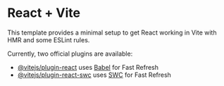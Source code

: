 # React + Vite








This template provides a minimal setup to get React working in Vite with HMR and some ESLint rules.

Currently, two official plugins are available:

- [@vitejs/plugin-react](https://github.com/vitejs/vite-plugin-react/blob/main/packages/plugin-react/README.md) uses [Babel](https://babeljs.io/) for Fast Refresh
- [@vitejs/plugin-react-swc](https://github.com/vitejs/vite-plugin-react-swc) uses [SWC](https://swc.rs/) for Fast Refresh
 <!-- Foi uma aula de resumo e atualização do código de viagem 
Inicialmente foi apresentado para os alunos as Regras de Negócio
As regras a se considerar:
Estamos no Brasil, então todos os pontos para calcular distância devem partir daqui.
Temos que ter pelo menos 10 destinos pré cadastrados com suas distâncias.
Calcular a distância até o destino escolhido.
Acima de 2000 Km pega 2 voos.
Se o voo for inferior a 2 meses a partir de agora é 1500 reais (considerando ida e volta).
Se o voo for igual ou superior a 2 meses a partir de agora, paga 700 reais (considerando ida e volta).
Acima de 2000 Km cada 1 Km adicional custa 1 real a mais no total.
Cada semana de estadia custará 400 reais na estalagem padrão. Ou 700 reais na estalagem de luxo.
Cada participante adicional adiciona 25% nos custos de estalagem.
Enquanto escolhe o destino, o número de participantes, o tipo de estalagem e as datas de ida e volta, sempre aperece o subtotal imediato da compra a mostra com os critérios detalhados.
Após escolher a viagem, as datas, o número de participantes, será redirecionado para tela de pagamento e fechamento de pedido, discriminando os critérios detalhados e o total. E exibindo métodos de pagamento: pix ou cartão de crédito.



Na aula do dia 6/08/2024 tivemos uma atualização no código de viagem o professor
o código era 
// jsx

// Home.jsx
import React from 'react';

const Home = () => {
  return <div><h2>Home</h2><p>Bem-vindo ao Aplicativo de Viagens!</p></div>;
};

export default Home;

// Destinos.jsx
const Destinos = () => {
  const [destinos, setDestinos] = useState([
	{ nome: 'Paris', descricao: 'A cidade do amor.' },
	{ nome: 'Nova York', descricao: 'A cidade que nunca dorme.' },
	{ nome: 'Tóquio', descricao: 'A capital do Japão.' }
  ]);

  const adicionarDestino = (novoDestino) => {
    setDestinos([...destinos, novoDestino]);
  };
  
  return <>
	  <FormDestino adicionarDestino={adicionarDestino} />
	      {destinos.map((destino, index) => (
	        <Destino key={index} nome={destino.nome} descricao={destino.descricao} />
	      ))}
  <>;
}

// Contato.jsx
import React from 'react';

const Contato = () => {
  return <div><h2>Contato</h2><p>Entre em contato conosco.</p></div>;
};

export default Contato;

// Destino.jsx
const Destino = ({ nome, descricao }) => {
  return (
    <div className="destino">
      <h2>{nome}</h2>
      <p>{descricao}</p>
    </div>
  );
};

export default Destino;

// FormDestino.jsx
import React, { useState } from 'react';

const FormDestino = ({ adicionarDestino }) => {
  const [nome, setNome] = useState('');
  const [descricao, setDescricao] = useState('');

  const handleSubmit = (e) => {
    e.preventDefault();
    adicionarDestino({ nome, descricao });
    setNome('');
    setDescricao('');
  };

  return (
    <form onSubmit={handleSubmit}>
      <input
        type="text"
        placeholder="Nome do destino"
        value={nome}
        onChange={(e) => setNome(e.target.value)}
      />
      <input
        type="text"
        placeholder="Descrição"
        value={descricao}
        onChange={(e) => setDescricao(e.target.value)}
      />
      <button type="submit">Adicionar Destino</button>
    </form>
  );
};

export default FormDestino;

// App.jsx (modificado)
import React, { useState } from 'react';
import Header from './Header';
import Footer from './Footer';
import Destino from './Destino';
import FormDestino from './FormDestino';

function App() {
  const [paginaAtual, setPaginaAtual] = useState('Home');

  const renderPagina = () => {
	switch (paginaAtual) {
	  case 'Home':
		return <Home />;
	  case 'Destinos':
		return <Destinos />;
	  case 'Contato':
		return <Contato />;
	  default:
		return <Home />;
	}
  };


  return (
    <div className="App">
      <Header />
      
      <Footer />
    </div>
  );
}

export default App;
 Tinha alguns erros que foram corrigidos no decorrer da aula 
 -->
 